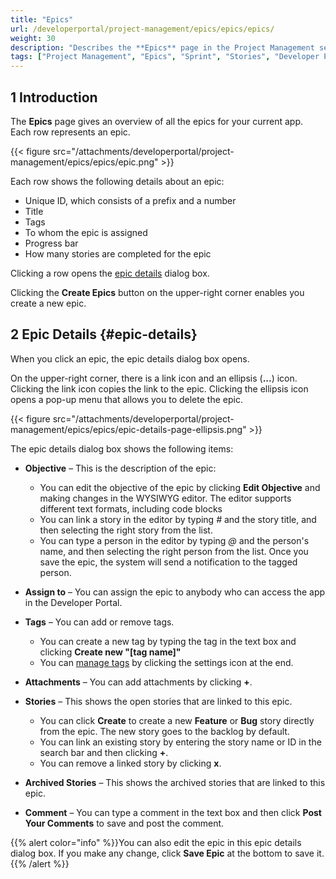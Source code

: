 ```yaml
---
title: "Epics"
url: /developerportal/project-management/epics/epics/epics/
weight: 30
description: "Describes the **Epics** page in the Project Management section."
tags: ["Project Management", "Epics", "Sprint", "Stories", "Developer Portal"]
---
```

## 1 Introduction

The **Epics** page gives an overview of all the epics for your current app. Each row represents an epic.

{{< figure src="/attachments/developerportal/project-management/epics/epics/epic.png" >}}

Each row shows the following details about an epic:

* Unique ID, which consists of a prefix and a number
* Title
* Tags
* To whom the epic is assigned
* Progress bar
* How many stories are completed for the epic

Clicking a row opens the [epic details](#epic-details) dialog box.

Clicking the **Create Epics** button on the upper-right corner enables you create a new epic.

##  2 Epic Details {#epic-details}

When you click an epic, the epic details dialog box opens. 

On the upper-right corner, there is a link icon and an ellipsis (**...**) icon. Clicking the link icon copies the link to the epic. Clicking the ellipsis icon opens a pop-up menu that allows you to delete the epic.

{{< figure src="/attachments/developerportal/project-management/epics/epics/epic-details-page-ellipsis.png" >}}

The epic details dialog box shows the following items:

* **Objective** – This is the description of the epic:
  * You can edit the objective of the epic by clicking **Edit Objective** and making changes in the WYSIWYG editor. The editor supports different text formats, including code blocks
  * You can link a story in the editor by typing *#* and the story title, and then selecting the right story from the list.
  * You can type a person in the editor by typing *@* and the person's name, and then selecting the right person from the list. Once you save the epic, the system will send a notification to the tagged person.

* **Assign to** – You can assign the epic to anybody who can access the app in the Developer Portal.
* **Tags** – You can add or remove tags.
  * You can create a new tag by typing the tag in the text box and clicking **Create new "[tag name]"**
  * You can [manage tags](/developerportal/project-management/epics/planning/#manage-tags) by clicking the settings icon at the end.

* **Attachments** – You can add attachments by clicking **+**.
* **Stories** – This shows the open stories that are linked to this epic.
  * You can click **Create** to create a new **Feature** or **Bug** story directly from the epic. The new story goes to the backlog by default.
  * You can link an existing story by entering the story name or ID in the search bar and then clicking **+**.
  * You can remove a linked story by clicking **x**.

* **Archived Stories** – This shows the archived stories that are linked to this epic.
* **Comment** – You can type a comment in the text box and then click **Post Your Comments** to save and post the comment.

{{% alert color="info" %}}You can also edit the epic in this epic details dialog box. If you make any change, click **Save Epic** at the bottom to save it.{{% /alert %}}